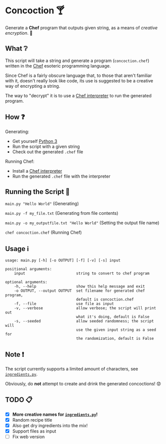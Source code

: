 # Concoction :cocktail:
Generate a **Chef** program that outputs given string, as a means of _creative encryption_. :egg:

## What :grey_question:
This script will take a string and generate a program (`concoction.chef`) written in the [Chef](http://www.dangermouse.net/esoteric/chef.html) esoteric programming language.

Since Chef is a fairly obscure language that, to those that aren't familiar with it, doesn't really look like code, its use is suggested to be a creative way of encrypting a string.

The way to "decrypt" it is to use a [Chef interpreter](https://github.com/mpw96/perl-Acme-Chef) to run the generated program.

## How :question:
Generating:
* Get yourself [Python 3](https://www.python.org/downloads/)
* Run the script with a given string
* Check out the generated `.chef` file

Running Chef:
* Install a [Chef interpreter](https://github.com/mpw96/perl-Acme-Chef)
* Run the generated `.chef` file with the interpreter

## Running the Script :page_facing_up:
`main.py "Hello World"` (Generating)

`main.py -f my_file.txt` (Generating from file contents)

`main.py -o my_outputfile.txt "Hello World"` (Setting the output file name)

`chef concoction.chef` (Running Chef)

## Usage :information_source:
```
usage: main.py [-h] [-o OUTPUT] [-f] [-v] [-s] input

positional arguments:
    input                       string to convert to chef program

optional arguments:
    -h, --help                  show this help message and exit
    -o OUTPUT, --output OUTPUT  set filename for generated chef program, 
                                default is concoction.chef
    -f, --file                  use file as input
    -v, --verbose               allow verbose; the script will print out
                                what it's doing, default is False
    -s, --seeded                allow seeded randomness; the script will
                                use the given input string as a seed for
                                the randomization, default is False
```

## Note :exclamation:
The script currently supports a limited amount of characters, see [`ingredients.py`](https://github.com/Maxzilla60/Concoction/blob/master/ingredients.py).

Obviously, do **not** attempt to create and drink the generated concoctions! :worried:

## TODO :clipboard:
- [x] **More creative names for [`ingredients.py`](https://github.com/Maxzilla60/Concoction/blob/master/ingredients.py)!**
- [x] Random recipe title
- [x] Also get dry ingredients into the mix!
- [x] Support files as input
- [ ] Fix web version
